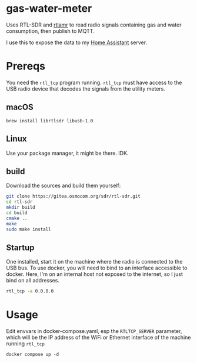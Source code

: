 # gas-water-meter
Uses RTL-SDR and [rtlamr](https://github.com/bemasher/rtlamr) to read radio signals containing
gas and water consumption, then publish to MQTT.

I use this to expose the data to my [Home Assistant](https://www.home-assistant.io) server.

# Prereqs
You need the `rtl_tcp` program running. `rtl_tcp` must have access to the USB radio device that 
decodes the signals from the utility meters.

## macOS

    brew install librtlsdr libusb-1.0

## Linux
Use your package manager, it might be there. IDK.

## build
Download the sources and build them yourself:

```bash
git clone https://gitea.osmocom.org/sdr/rtl-sdr.git
cd rtl-sdr
mkdir build
cd build
cmake ..
make
sudo make install
```

## Startup
One installed, start it on the machine where the radio is connected to the USB bus. To use docker, you will need to bind 
to an interface accessible to docker.  Here, I'm on an internal host not exposed to the internet, so I just bind on all addresses.

```bash
rtl_tcp -a 0.0.0.0
```
     

# Usage
Edit envvars in docker-compose.yaml, esp the `RTLTCP_SERVER` parameter, which will be the IP address of the WiFi or 
Ethernet interface of the machine running `rtl_tcp`

    docker compose up -d
